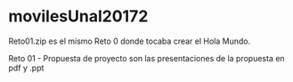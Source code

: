 # movilesUnal20172

Reto01.zip es el mismo Reto 0 donde tocaba crear el Hola Mundo.

Reto 01 - Propuesta de proyecto son las presentaciones de la propuesta en pdf y .ppt
